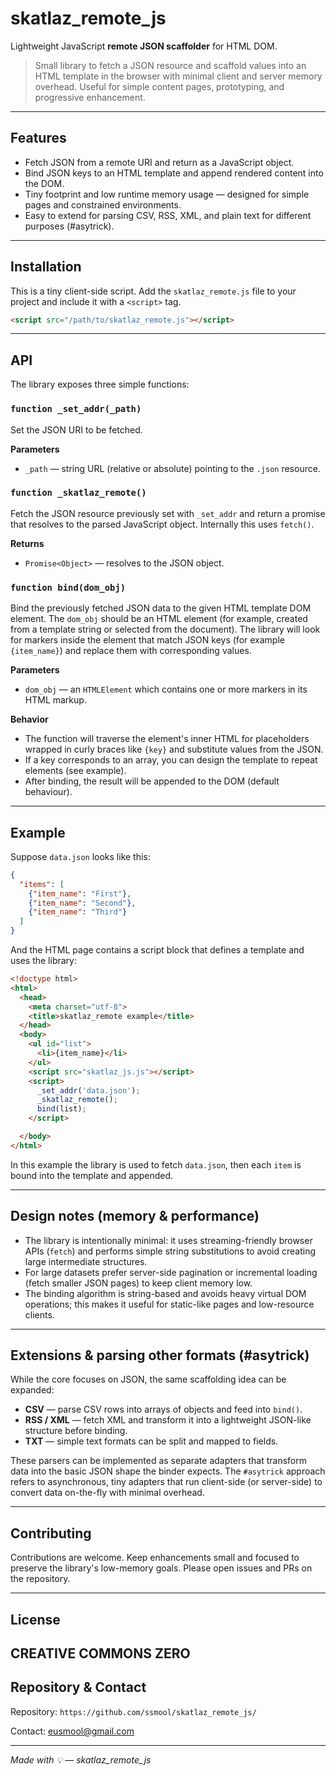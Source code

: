 # skatlaz_remote_js

Lightweight JavaScript **remote JSON scaffolder** for HTML DOM.

> Small library to fetch a JSON resource and scaffold values into an HTML template in the browser with minimal client and server memory overhead. Useful for simple content pages, prototyping, and progressive enhancement.

---

## Features

* Fetch JSON from a remote URI and return as a JavaScript object.
* Bind JSON keys to an HTML template and append rendered content into the DOM.
* Tiny footprint and low runtime memory usage — designed for simple pages and constrained environments.
* Easy to extend for parsing CSV, RSS, XML, and plain text for different purposes (#asytrick).

---

## Installation

This is a tiny client-side script. Add the `skatlaz_remote.js` file to your project and include it with a `<script>` tag.

```html
<script src="/path/to/skatlaz_remote.js"></script>
```

---

## API

The library exposes three simple functions:

### `function _set_addr(_path)`

Set the JSON URI to be fetched.

**Parameters**

* `_path` — string URL (relative or absolute) pointing to the `.json` resource.

### `function _skatlaz_remote()`

Fetch the JSON resource previously set with `_set_addr` and return a promise that resolves to the parsed JavaScript object. Internally this uses `fetch()`.

**Returns**

* `Promise<Object>` — resolves to the JSON object.

### `function bind(dom_obj)`

Bind the previously fetched JSON data to the given HTML template DOM element. The `dom_obj` should be an HTML element (for example, created from a template string or selected from the document). The library will look for markers inside the element that match JSON keys (for example `{item_name}`) and replace them with corresponding values.

**Parameters**

* `dom_obj` — an `HTMLElement` which contains one or more markers in its HTML markup.

**Behavior**

* The function will traverse the element's inner HTML for placeholders wrapped in curly braces like `{key}` and substitute values from the JSON.
* If a key corresponds to an array, you can design the template to repeat elements (see example).
* After binding, the result will be appended to the DOM (default behaviour).

---

## Example

Suppose `data.json` looks like this:

```json
{
  "items": [
    {"item_name": "First"},
    {"item_name": "Second"},
    {"item_name": "Third"}
  ]
}
```

And the HTML page contains a script block that defines a template and uses the library:

```html
<!doctype html>
<html>
  <head>
    <meta charset="utf-8">
    <title>skatlaz_remote example</title>
  </head>
  <body>
    <ul id="list">
      <li>{item_name}</li>
    </ul>
    <script src="skatlaz_js.js"></script>
    <script>
      _set_addr('data.json');
      _skatlaz_remote();
      bind(list);
    </script>

  </body>
</html>
```

In this example the library is used to fetch `data.json`, then each `item` is bound into the template and appended.

---

## Design notes (memory & performance)

* The library is intentionally minimal: it uses streaming-friendly browser APIs (`fetch`) and performs simple string substitutions to avoid creating large intermediate structures.
* For large datasets prefer server-side pagination or incremental loading (fetch smaller JSON pages) to keep client memory low.
* The binding algorithm is string-based and avoids heavy virtual DOM operations; this makes it useful for static-like pages and low-resource clients.

---

## Extensions & parsing other formats (#asytrick)

While the core focuses on JSON, the same scaffolding idea can be expanded:

* **CSV** — parse CSV rows into arrays of objects and feed into `bind()`.
* **RSS / XML** — fetch XML and transform it into a lightweight JSON-like structure before binding.
* **TXT** — simple text formats can be split and mapped to fields.

These parsers can be implemented as separate adapters that transform data into the basic JSON shape the binder expects. The `#asytrick` approach refers to asynchronous, tiny adapters that run client-side (or server-side) to convert data on-the-fly with minimal overhead.

---

## Contributing

Contributions are welcome. Keep enhancements small and focused to preserve the library's low-memory goals. Please open issues and PRs on the repository.

---

## License

CREATIVE COMMONS ZERO
---

## Repository & Contact

Repository: `https://github.com/ssmool/skatlaz_remote_js/`

Contact: [eusmool@gmail.com](mailto:eusmool@gmail.com)

---

*Made with 💡 — skatlaz_remote_js*
